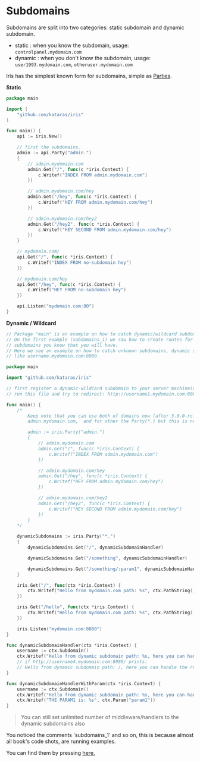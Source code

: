 # Subdomains

Subdomains are split into two categories: static subdomain and dynamic subdomain.

* static : when you know the subdomain, usage: `controlpanel.mydomain.com`
* dynamic : when you don't know the subdomain, usage: `user1993.mydomain.com`, `otheruser.mydomain.com`

Iris has the simplest known form for subdomains, simple as [Parties](party.md).

**Static**

```go
package main

import (
    "github.com/kataras/iris"
)

func main() {
    api := iris.New()

    // first the subdomains.
    admin := api.Party("admin.")
    {
        // admin.mydomain.com
        admin.Get("/", func(c *iris.Context) {
            c.Writef("INDEX FROM admin.mydomain.com")
        })

        // admin.mydomain.com/hey
        admin.Get("/hey", func(c *iris.Context) {
            c.Writef("HEY FROM admin.mydomain.com/hey")
        })

        // admin.mydomain.com/hey2
        admin.Get("/hey2", func(c *iris.Context) {
            c.Writef("HEY SECOND FROM admin.mydomain.com/hey")
        })
    }

    // mydomain.com/
    api.Get("/", func(c *iris.Context) {
        c.Writef("INDEX FROM no-subdomain hey")
    })

    // mydomain.com/hey
    api.Get("/hey", func(c *iris.Context) {
        c.Writef("HEY FROM no-subdomain hey")
    })

    api.Listen("mydomain.com:80")
}

```

**Dynamic / Wildcard**

```go
// Package "main" is an example on how to catch dynamic/wildcard subdomains.
// On the first example (subdomains_1) we saw how to create routes for static subdomains,
// subdomains you know that you will have.
// Here we see an example on how to catch unknown subdomains, dynamic subdomains,
// like username.mydomain.com:8080.

package main

import "github.com/kataras/iris"

// first register a dynamic-wildcard subdomain to your server machine(dns/...) (check ./hosts if you use windows).
// run this file and try to redirect: http://username1.mydomain.com:8080/, http://username2.mydomain.com:8080/, http://username1.mydomain.com/something, http://username1.mydomain.com/something/sadsadsa

func main() {
    /*
        Keep note that you can use both of domains now (after 3.0.0-rc.1)
        admin.mydomain.com,  and for other the Party(*.) but this is not this example's purpose

        admin := iris.Party("admin.")
        {
            // admin.mydomain.com
            admin.Get("/", func(c *iris.Context) {
                c.Writef("INDEX FROM admin.mydomain.com")
            })

            // admin.mydomain.com/hey
            admin.Get("/hey", func(c *iris.Context) {
                c.Writef("HEY FROM admin.mydomain.com/hey")
            })

            // admin.mydomain.com/hey2
            admin.Get("/hey2", func(c *iris.Context) {
                c.Writef("HEY SECOND FROM admin.mydomain.com/hey")
            })
        }
    */

    dynamicSubdomains := iris.Party("*.")
    {
        dynamicSubdomains.Get("/", dynamicSubdomainHandler)

        dynamicSubdomains.Get("/something", dynamicSubdomainHandler)

        dynamicSubdomains.Get("/something/:param1", dynamicSubdomainHandlerWithParam)
    }

    iris.Get("/", func(ctx *iris.Context) {
        ctx.Writef("Hello from mydomain.com path: %s", ctx.PathString())
    })

    iris.Get("/hello", func(ctx *iris.Context) {
        ctx.Writef("Hello from mydomain.com path: %s", ctx.PathString())
    })

    iris.Listen("mydomain.com:8080")
}

func dynamicSubdomainHandler(ctx *iris.Context) {
    username := ctx.Subdomain()
    ctx.Writef("Hello from dynamic subdomain path: %s, here you can handle the route for dynamic subdomains, handle the user: %s", ctx.PathString(), username)
    // if http://username4.mydomain.com:8080/ prints:
    // Hello from dynamic subdomain path: /, here you can handle the route for dynamic subdomains, handle the user: username4
}

func dynamicSubdomainHandlerWithParam(ctx *iris.Context) {
    username := ctx.Subdomain()
    ctx.Writef("Hello from dynamic subdomain path: %s, here you can handle the route for dynamic subdomains, handle the user: %s", ctx.PathString(), username)
    ctx.Writef("THE PARAM1 is: %s", ctx.Param("param1"))
}
```

> You can still set unlimited number of middleware\/handlers to the dynamic subdomains also

You noticed the comments  'subdomains\_1' and so on, this is because almost all book's code shots, are running examples.

You can find them by pressing [here.](https://github.com/iris-contrib/examples)
